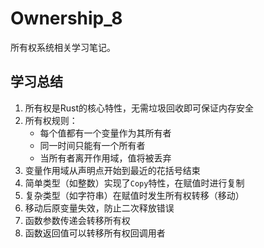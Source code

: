 # Ownership_8

所有权系统相关学习笔记。

## 学习总结

1. 所有权是Rust的核心特性，无需垃圾回收即可保证内存安全
2. 所有权规则：
   - 每个值都有一个变量作为其所有者
   - 同一时间只能有一个所有者
   - 当所有者离开作用域，值将被丢弃
3. 变量作用域从声明点开始到最近的花括号结束
4. 简单类型（如整数）实现了`Copy`特性，在赋值时进行复制
5. 复杂类型（如字符串）在赋值时发生所有权转移（移动）
6. 移动后原变量失效，防止二次释放错误
7. 函数参数传递会转移所有权
8. 函数返回值可以转移所有权回调用者 